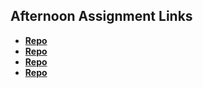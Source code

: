 ## Afternoon Assignment Links

* **[Repo](https://github.com/Previterror/<ASSIGNMENT_REPO>)**
* **[Repo](https://github.com/Previterror/<ASSIGNMENT_REPO>)**
* **[Repo](https://github.com/Previterror/<ASSIGNMENT_REPO>)**
* **[Repo](https://github.com/Previterror/<ASSIGNMENT_REPO>)**
